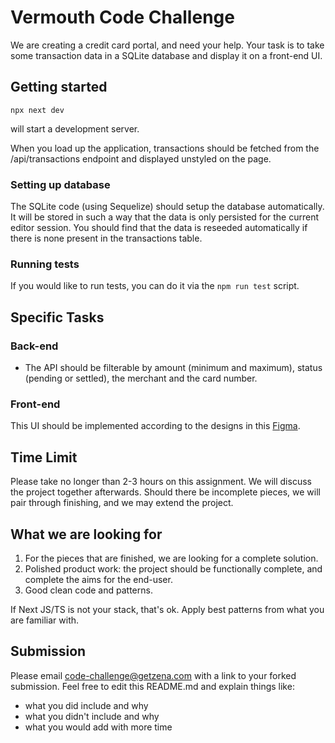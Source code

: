 # Vermouth Code Challenge

We are creating a credit card portal, and need your help.
Your task is to take some transaction data in a SQLite database and display it on a front-end UI.

## Getting started

`npx next dev`

will start a development server.

When you load up the application, transactions should be fetched from the /api/transactions endpoint and displayed unstyled on the page.

### Setting up database

The SQLite code (using Sequelize) should setup the database automatically. It will be stored in such a way that the data is only persisted for the current editor session. You should find that the data is reseeded automatically if there is none present in the transactions table.

### Running tests

If you would like to run tests, you can do it via the `npm run test` script.

## Specific Tasks

### Back-end

- The API should be filterable by amount (minimum and maximum), status (pending or settled), the merchant and the card number.

### Front-end

This UI should be implemented according to the designs in this [Figma](https://www.figma.com/file/RcIqSzn7T8uBboGixuWxb5/Vermouth-Code-Challenge-Transactions?type=design&node-id=0-1&mode=design&t=EAifwK56mZzGUSeW-0).

## Time Limit

Please take no longer than 2-3 hours on this assignment. We will discuss the project together afterwards. Should there be incomplete pieces, we will pair through finishing, and we may extend the project.

## What we are looking for

1. For the pieces that are finished, we are looking for a complete solution.
2. Polished product work: the project should be functionally complete, and complete the aims for the end-user.
3. Good clean code and patterns.

If Next JS/TS is not your stack, that's ok. Apply best patterns from what you are familiar with.

## Submission

Please email code-challenge@getzena.com with a link to your forked submission. Feel free to edit this README.md and explain things like:

- what you did include and why
- what you didn't include and why
- what you would add with more time
